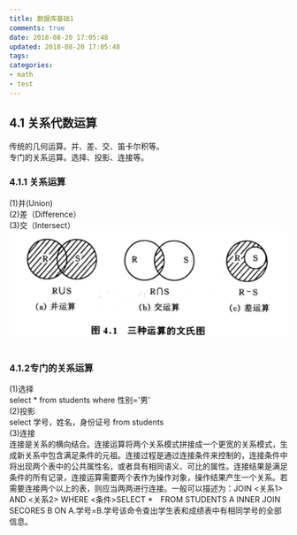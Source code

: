 ```yaml
---
title: 数据库基础1
comments: true
date: 2018-08-20 17:05:48
updated: 2018-08-20 17:05:48
tags:
categories:
- math
- test
---
```


## 4.1 关系代数运算       

传统的几何运算。并、差、交、笛卡尔积等。        
专门的关系运算。选择、投影、连接等。    
### 4.1.1 关系运算   

(1)并(Union)     
(2)差（Difference）  
(3)交（Intersect）
![图片代替文字](2018-08-20-数据库基础1\Image.png)        

### 4.1.2专门的关系运算        

(1)选择            
select * from students where 性别='男'        
(2)投影            
select 学号，姓名，身份证号 from students       
(3)连接            
连接是关系的横向结合。连接运算将两个关系模式拼接成一个更宽的关系模式，生成新关系中包含满足条件的元祖。连接过程是通过连接条件来控制的，连接条件中将出现两个表中的公共属性名，或者具有相同语义、可比的属性。连接结果是满足条件的所有记录，连接运算需要两个表作为操作对象，操作结果产生一个关系。若需要连接两个以上的表，则应当两两进行连接。一般可以描述为：JOIN <关系1> AND <关系2> WHERE <条件>SELECT *　FROM STUDENTS A INNER JOIN SECORES B ON A.学号=B.学号该命令查出学生表和成绩表中有相同学号的全部信息。 